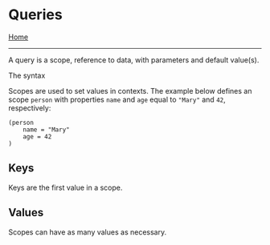 # Queries

[Home](../README.md)

---

A query is a scope, reference to data, with parameters and default value(s).

The syntax

Scopes are used to set values in contexts. The example below defines an scope `person` with properties `name` and `age` equal to `"Mary"` and `42`, respectively:

```
(person
    name = "Mary"
    age = 42
)
```

## Keys

Keys are the first value in a scope.


## Values

Scopes can have as many values as necessary.
